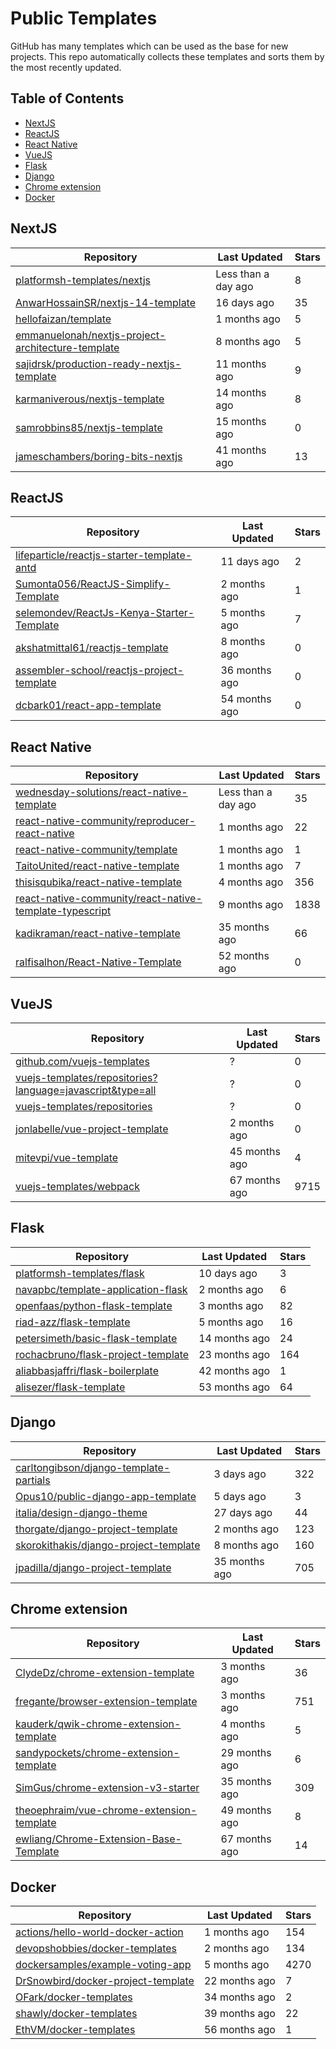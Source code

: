 # Public Templates

GitHub has many templates which can be used as the base for new projects. This repo automatically collects these templates and sorts them by the most recently updated.

## Table of Contents

- [NextJS](#nextjs)
- [ReactJS](#reactjs)
- [React Native](#react-native)
- [VueJS](#vuejs)
- [Flask](#flask)
- [Django](#django)
- [Chrome extension](#chrome-extension)
- [Docker](#docker)

## NextJS

| Repository | Last Updated | Stars |
|------------|--------------|-------|
| [platformsh-templates/nextjs](https://github.com/platformsh-templates/nextjs) | Less than a day ago | 8 |
| [AnwarHossainSR/nextjs-14-template](https://github.com/AnwarHossainSR/nextjs-14-template) | 16 days ago | 35 |
| [hellofaizan/template](https://github.com/hellofaizan/template) | 1 months ago | 5 |
| [emmanuelonah/nextjs-project-architecture-template](https://github.com/emmanuelonah/nextjs-project-architecture-template) | 8 months ago | 5 |
| [sajidrsk/production-ready-nextjs-template](https://github.com/sajidrsk/production-ready-nextjs-template) | 11 months ago | 9 |
| [karmaniverous/nextjs-template](https://github.com/karmaniverous/nextjs-template) | 14 months ago | 8 |
| [samrobbins85/nextjs-template](https://github.com/samrobbins85/nextjs-template) | 15 months ago | 0 |
| [jameschambers/boring-bits-nextjs](https://github.com/jameschambers/boring-bits-nextjs) | 41 months ago | 13 |

## ReactJS

| Repository | Last Updated | Stars |
|------------|--------------|-------|
| [lifeparticle/reactjs-starter-template-antd](https://github.com/lifeparticle/reactjs-starter-template-antd) | 11 days ago | 2 |
| [Sumonta056/ReactJS-Simplify-Template](https://github.com/Sumonta056/ReactJS-Simplify-Template) | 2 months ago | 1 |
| [selemondev/ReactJs-Kenya-Starter-Template](https://github.com/selemondev/ReactJs-Kenya-Starter-Template) | 5 months ago | 7 |
| [akshatmittal61/reactjs-template](https://github.com/akshatmittal61/reactjs-template) | 8 months ago | 0 |
| [assembler-school/reactjs-project-template](https://github.com/assembler-school/reactjs-project-template) | 36 months ago | 0 |
| [dcbark01/react-app-template](https://github.com/dcbark01/react-app-template) | 54 months ago | 0 |

## React Native
| Repository | Last Updated | Stars |
|------------|--------------|-------|
| [wednesday-solutions/react-native-template](https://github.com/wednesday-solutions/react-native-template) | Less than a day ago | 35 |
| [react-native-community/reproducer-react-native](https://github.com/react-native-community/reproducer-react-native) | 1 months ago | 22 |
| [react-native-community/template](https://github.com/react-native-community/template) | 1 months ago | 1 |
| [TaitoUnited/react-native-template](https://github.com/TaitoUnited/react-native-template) | 1 months ago | 7 |
| [thisisqubika/react-native-template](https://github.com/thisisqubika/react-native-template) | 4 months ago | 356 |
| [react-native-community/react-native-template-typescript](https://github.com/react-native-community/react-native-template-typescript) | 9 months ago | 1838 |
| [kadikraman/react-native-template](https://github.com/kadikraman/react-native-template) | 35 months ago | 66 |
| [ralfisalhon/React-Native-Template](https://github.com/ralfisalhon/React-Native-Template) | 52 months ago | 0 |

## VueJS
| Repository | Last Updated | Stars |
|------------|--------------|-------|
| [github.com/vuejs-templates](https://github.com/github.com/vuejs-templates) | ? | 0 |
| [vuejs-templates/repositories?language=javascript&type=all](https://github.com/vuejs-templates/repositories?language=javascript&type=all) | ? | 0 |
| [vuejs-templates/repositories](https://github.com/vuejs-templates/repositories) | ? | 0 |
| [jonlabelle/vue-project-template](https://github.com/jonlabelle/vue-project-template) | 2 months ago | 0 |
| [mitevpi/vue-template](https://github.com/mitevpi/vue-template) | 45 months ago | 4 |
| [vuejs-templates/webpack](https://github.com/vuejs-templates/webpack) | 67 months ago | 9715 |

## Flask
| Repository | Last Updated | Stars |
|------------|--------------|-------|
| [platformsh-templates/flask](https://github.com/platformsh-templates/flask) | 10 days ago | 3 |
| [navapbc/template-application-flask](https://github.com/navapbc/template-application-flask) | 2 months ago | 6 |
| [openfaas/python-flask-template](https://github.com/openfaas/python-flask-template) | 3 months ago | 82 |
| [riad-azz/flask-template](https://github.com/riad-azz/flask-template) | 5 months ago | 16 |
| [petersimeth/basic-flask-template](https://github.com/petersimeth/basic-flask-template) | 14 months ago | 24 |
| [rochacbruno/flask-project-template](https://github.com/rochacbruno/flask-project-template) | 23 months ago | 164 |
| [aliabbasjaffri/flask-boilerplate](https://github.com/aliabbasjaffri/flask-boilerplate) | 42 months ago | 1 |
| [alisezer/flask-template](https://github.com/alisezer/flask-template) | 53 months ago | 64 |

## Django
| Repository | Last Updated | Stars |
|------------|--------------|-------|
| [carltongibson/django-template-partials](https://github.com/carltongibson/django-template-partials) | 3 days ago | 322 |
| [Opus10/public-django-app-template](https://github.com/Opus10/public-django-app-template) | 5 days ago | 3 |
| [italia/design-django-theme](https://github.com/italia/design-django-theme) | 27 days ago | 44 |
| [thorgate/django-project-template](https://github.com/thorgate/django-project-template) | 2 months ago | 123 |
| [skorokithakis/django-project-template](https://github.com/skorokithakis/django-project-template) | 8 months ago | 160 |
| [jpadilla/django-project-template](https://github.com/jpadilla/django-project-template) | 35 months ago | 705 |

## Chrome extension

| Repository | Last Updated | Stars |
|------------|--------------|-------|
| [ClydeDz/chrome-extension-template](https://github.com/ClydeDz/chrome-extension-template) | 3 months ago | 36 |
| [fregante/browser-extension-template](https://github.com/fregante/browser-extension-template) | 3 months ago | 751 |
| [kauderk/qwik-chrome-extension-template](https://github.com/kauderk/qwik-chrome-extension-template) | 4 months ago | 5 |
| [sandypockets/chrome-extension-template](https://github.com/sandypockets/chrome-extension-template) | 29 months ago | 6 |
| [SimGus/chrome-extension-v3-starter](https://github.com/SimGus/chrome-extension-v3-starter) | 35 months ago | 309 |
| [theoephraim/vue-chrome-extension-template](https://github.com/theoephraim/vue-chrome-extension-template) | 49 months ago | 8 |
| [ewliang/Chrome-Extension-Base-Template](https://github.com/ewliang/Chrome-Extension-Base-Template) | 67 months ago | 14 |

## Docker
| Repository | Last Updated | Stars |
|------------|--------------|-------|
| [actions/hello-world-docker-action](https://github.com/actions/hello-world-docker-action) | 1 months ago | 154 |
| [devopshobbies/docker-templates](https://github.com/devopshobbies/docker-templates) | 2 months ago | 134 |
| [dockersamples/example-voting-app](https://github.com/dockersamples/example-voting-app) | 5 months ago | 4270 |
| [DrSnowbird/docker-project-template](https://github.com/DrSnowbird/docker-project-template) | 22 months ago | 7 |
| [OFark/docker-templates](https://github.com/OFark/docker-templates) | 34 months ago | 2 |
| [shawly/docker-templates](https://github.com/shawly/docker-templates) | 39 months ago | 22 |
| [EthVM/docker-templates](https://github.com/EthVM/docker-templates) | 56 months ago | 1 |
